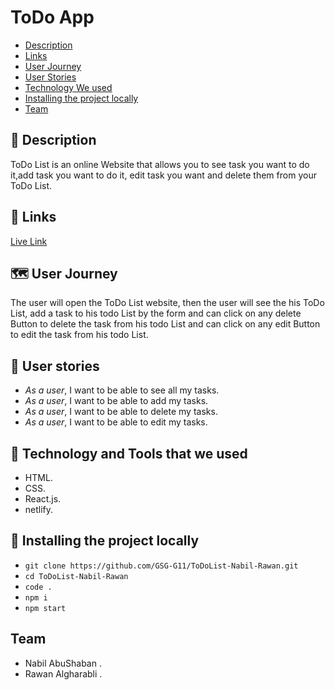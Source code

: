 # ToDo App 

- [Description](#Description)
- [Links](#Links)
- [User Journey](#Journey)
- [User Stories](#stories)
- [Technology We used](#Technology)
- [Installing the project locally](#install)
- [Team](#team)

## :page_facing_up: <span id='Description'>Description</span>

ToDo List is an online Website that allows you to see task you want to do it,add task you want to do it, edit task you want and delete them from your ToDo List.

## :link: <span id='Links'>Links</span>
[Live Link](https://luxury-cheesecake-ba9620.netlify.app/)

## :world_map: <span id='Journey'>User Journey</span>
The user will open the ToDo List website, then the user will see the his ToDo List, add a task to his todo List by the form and can click on any delete Button to delete the task from his todo List and can click on any edit Button to edit the task from his todo List.

## :book: <span id='stories'>User stories</span>

- _As a user_, I want to be able to see all my tasks.
- _As a user_, I want to be able to add my tasks.
- _As a user_, I want to be able to delete my tasks.
- _As a user_, I want to be able to edit my tasks.

## :page_with_curl: <span id='Technology'>Technology and Tools that we used</span>

- HTML.
- CSS.
- React.js.
- netlify.

## :pushpin: **Installing the project locally** <span id='install'></span>

- `git clone https://github.com/GSG-G11/ToDoList-Nabil-Rawan.git`
- `cd ToDoList-Nabil-Rawan`
- `code .`
- `npm i` 
- `npm start` 

##  **Team** <span id='team'></span> 

* Nabil AbuShaban .
* Rawan Algharabli .

